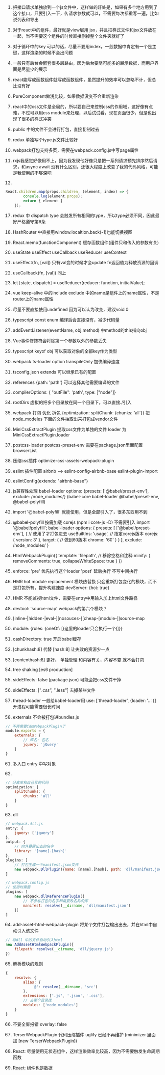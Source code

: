 1. 把接口请求单独放到一个js文件中，这样做的好处是，如果有多个地方用到了这个接口，只要引入一下，传请求参数就可以，不需要每次都重写一遍，比如说列表和导出

2. 对于react中的组件，最好就是view层用 jsx，并且把样式文件和jsx文件放在一起，当不需要这个组件的时候直接删掉整个文件夹就好了

3. 对于循环中的key 可以的话，尽量不要用index，一般数据中肯定有一个是主键，这样渲染的时候不会出问题

4. 一般只有后台会嵌套很多层路由，因为后台要尽可能多的展示数据，而用户界面是尽量少的展示

5. react能写成函数组件就写成函数组件，虽然提升的效率可以忽略不计，但总比没有好      

6. PureComponent做浅比较，如果数据没变不会重新渲染

7. react中的css文件是全局的，所以要自己来控制css的作用域，这好像有点难，不过可以用css module来处理，以后试试看，现在页面很少，但是也出现了很多的样式冲突

8. public 中的文件不会进行打包，直接复制过去

9. redux 单独写个type.js文件比较好

10. webpack打包支持多页，需要在webpack.config.js中写page属性

14. rxjs我感觉好像用不上，因为我发现他好像只是把一系列请求预先排序然后请求，和async await 没有什么区别，还很大程度上改变了我的代码风格，可能是我使用的不够深吧

16. 
```javascript
React.children.map(props.children, (element, index) => {
        console.log(element.props);
        return { element }
    });
```
17. redux 中 dispatch type 会触发所有相同的type，所以type必须不同，因此最好严格遵守第9条

18. HashRouter 中直接用window.localtion.back(-1)也能切换视图

19. React.memo(functionComponent) 缓存函数组件(组件只和传入的参数有关)

20. useState useEffect useCallback useReducer useContext

21. useEffect(fn, [val]) 只有val变的时候才会update fn返回值为释放资源的回调

22. useCallback(fn, [val]) 同上

23. let [state, dispatch] = useReducer(reducer: function, initialValue);

24. vue keep-alive 中的include exclude 中的name是组件上的name属性，不是router上的name属性

25. 尽量不要直接使用undefined 因为可以认为改变，建议void 0

26. typescript const enum 编译后会直接没有，减少代码量

29. addEventListener(eventName, obj.method) 中method的this指向obj

30. Vue事件修饰符会将除第一个参数以外的参数丢失

31. typescript keyof obj 可以获取对象的全部key作为类型

32. webpack ts-loader option transpileOnly 加快编译速度

33. tsconfig.json extends 可以继承已有的配置 

34. references {path: 'path'} 可以选择其他需要编译的文件

35. compilerOptions: { "outFile": 'path', type: ["node"]}

36. rootDirs 虚拟的把多个目录放在同一个目录下，可以直接./引入

37. webpack 打包 优化 拆包  {optimization: splitChunk: {chunks: 'all'}} 把node_modeles 下面的文件抽取出来打包成vendor文件

38. MiniCssExtractPlugin 提取css文件为单独的文件 loader 为MiniCssExtractPlugin.loader

39. postcss-loader  postcss-preset-env 需要在package.json里面配置browserList 

40. 压缩css插件 optimize-css-assets-webpack-plugin

41. eslint 插件配置 airbnb  --> eslint-config-airbnb-base eslint-plugin-import 

42. eslintConfig{extends: "airbnb-base"}

43. js兼容性处理 babel-loader options: {presets: ['@babel/preset-env'], exclude: /node_modules/}  (babel-core babel-loader @babel/preset-env, @babel-polyfill)

44. import '@babel-polyfill' 就能使用，但是全部引入了，很多东西用不到

45. @babel-polyfill 按需加载 corejs (npm i core-js -D)  不需要引入 import '@babel/polyfill';
    babel-loader options: {
        presets: [
            ['@babel/preset-env'],
            {
                // 使用了才打包进去
                useBuiltIns: 'usage',
                // 指定corejs版本
                corejs: {
                    version: 3'
                },
                target: {
                    // 做到60版本
                    chrome: '60'
                }
            }
        ], 
        exclude: /node_modules/
    }

46. HtmlWebpackPlugin({
        template: 'filepath',
        // 移除空格和注释
        minify: {
            removeComments: true,
            collapseWhiteSpace: true
        }
    })

47. enforce: 'pre' 优先执行这个loader 'post' 延后执行 不写中间执行

48. HMR hot module replacement 模块热替换 只会重新打包变化的模块，而不是打包所有，提升构建速度 devServer: {hot: true}

49. HMR 不能监视html文件，需要在entry中用输入加上html文件路径

50. devtool: 'source-map' webpack的第六个模块？

51. [inline-|hidden-|eval-][nosouces-][cheap-[module-]]source-map

52. module: {rules: {oneOf: [(这里的loader只会执行一个)]}}

53. cashDirectory: true 开启babel缓存

54. [chunkhash:8] 代替 [hash:8] 让失效的资源少一点

55. [contenthash:8] 更好， 单独管理 和内容有关，内容不变 就不会打包

56.  tree shaking [es6 production]

57. sideEffects: false (package.json) 可能会把css文件干掉

58. sideEffects: ["*.css", "*.less"] 去掉某些文件

59. thread-loader 一般给babel-loader用 use: ['thread-loader', {loader: '...'}] 开进程可能需要很长时间

60. externals 不会被打包进bundles.js
```javascript
// 不再需要CdnWebpackPlugin了
module.exports = {
    externals: {
        // 库名: 包名
        jquery: 'jQuery'
    }
}
```

61. 多入口  entry 中写对象

62. 
```javascript
// 分离库和自己写的代码
optimization: {
    splitChunks: {
        chunks: 'all'
    }
}
```
63. dll 
```javascript
// webpack.dll.js
entry: {
    jquery: ['jquery']
},
output: {
    // 向外暴露出去的名字
    library: '[name].[hash]' 
},
plugins: [
    // 打包生成一个manifest.json文件
    new webpack.DllPlugin({name: [name].[hash], path: 'dll/manifest.json'})
]

// webpack.config.js
// 使用时需要
plugins: [
    new webpack.dllReferencePlugin({
        // 不参与打包的名字和需要改名称的库
        manifest: resolve(__dirname, 'dll/manifest.json')
    })
]
```

64. add-asset-html-webpack-plugin  将某个文件打包输出出去，并在html中自动引入该文件

```javascript
// 将dll 中的文件自动引入html
new AddAssetHtmlWebpackPlugin({
    filepath: resolve(__dirname, 'dll/jquery.js')
})
```

65. 解析模块的规则

```javascript
{
    resolve: {
        alias: {
            '@': resolve(__dirname, 'src')
        }, 
        extensions: ['.js', '.json', '.css'],
        // 去哪个目录找
        modules: ['node_modules']
    }
}
```

66. 不要全屏报错 overlay: false

67. TerserWebpackPlugin 代码压缩插件 uglify 已经不再维护 (minimizer 里面加 [new TerserWebpackPlugin])

68. React: 尽量使用无状态组件，这样渲染效率比较高，因为不需要触发生命周期函数

69. React: 组件也是数据

